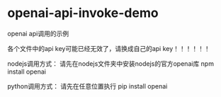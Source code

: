 # openai-api-invoke-demo
openai api调用的示例

各个文件中的api key可能已经无效了，请换成自己的api key！！！！！！

nodejs调用方式：
请先在nodejs文件夹中安装nodejs的官方openai库
npm install openai

python调用方式：
请先在任意位置执行
pip install openai
